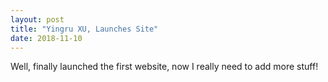 ```yaml
---
layout: post
title: "Yingru XU, Launches Site"
date: 2018-11-10
---
```


Well, finally launched the first website, now I really need to add more stuff!
